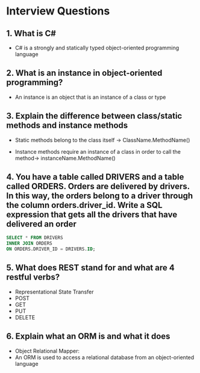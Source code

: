 # Interview Questions


## 1. What is C#
 
- C# is a strongly and statically typed object-oriented programming language 
 
## 2. What is an instance in object-oriented programming? 
 
- An instance is an object that is an instance of a class or type 
 
## 3. Explain the difference between class/static methods and instance methods 
 
- Static methods belong to the class itself 
-> ClassName.MethodName()
 
- Instance methods require an instance of a class in order to call the method-> instanceName.MethodName()
 
## 4. You have a table called DRIVERS and a table called ORDERS.  Orders are delivered by drivers. In this way, the orders belong to a driver through the column orders.driver_id.  Write a SQL expression that gets all the drivers that have delivered an order 
 
 ```sql
SELECT * FROM DRIVERS
INNER JOIN ORDERS 
ON ORDERS.DRIVER_ID = DRIVERS.ID;
```
 
 
## 5. What does REST stand for and what are 4 restful verbs?
 
- Representational State Transfer
- POST 
- GET 
- PUT 
- DELETE
 
 
## 6. Explain what an ORM is and what it does
 
- Object Relational Mapper:
- An ORM is used to access a relational database from an   object-oriented language 

